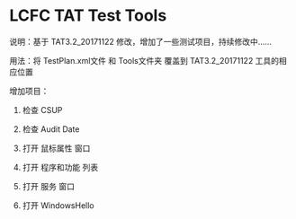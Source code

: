 # LCFC TAT Test Tools

说明：基于 TAT3.2_20171122 修改，增加了一些测试项目，持续修改中……

用法：将 TestPlan.xml文件 和 Tools文件夹 覆盖到 TAT3.2_20171122 工具的相应位置

增加项目：

  1. 检查 CSUP

  2. 检查 Audit Date

  3. 打开 鼠标属性 窗口

  4. 打开 程序和功能 列表

  5. 打开 服务 窗口

  6. 打开 WindowsHello
